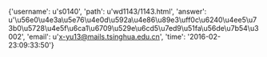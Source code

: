 {'username': u's0140', 'path': u'wd1143/1143.html', 'answer': u'\u56e0\u4e3a\u5e76\u4e0d\u592a\u4e86\u89e3\uff0c\u6240\u4ee5\u73b0\u5728\u4e5f\u6ca1\u6709\u529e\u6cd5\u7ed9\u51fa\u56de\u7b54\u3002', 'email': u'x-yu13@mails.tsinghua.edu.cn', 'time': '2016-02-23:09:33:50'}